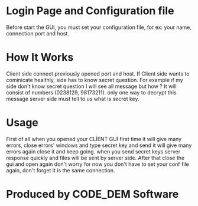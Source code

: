 # Login Page and Configuration file

Before start the GUI, you must set your configuration file, for ex: your name, connection port and host.

# How It Works
Client side connect previously opened port and host.
If Client side wants to cominicate healthly, side has to know secret question. For example ıf my side don't know secret question I will see all message but how ? 
It will consist of numbers (0238129, 98173211).
only one way to decrypt this message server side must tell to us what is secret key.

# Usage

First of all when you opened your CLİENT GUİ first time it will give many errors, close errors' windows and type secret key and send it will give many errors again close it and keep going.
when you send secret keys server response quickly and files will be sent by server side.
After that close the gui and open again don't worry for now you don't have to set your conf file again, don't forget it is the same connection.

# Produced by CODE_DEM Software
